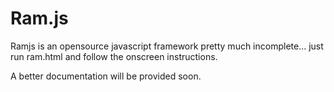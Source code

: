 # Ram.js
Ramjs is an opensource javascript framework
pretty much incomplete... just run ram.html and follow the onscreen instructions. 

A better documentation will be provided soon.
